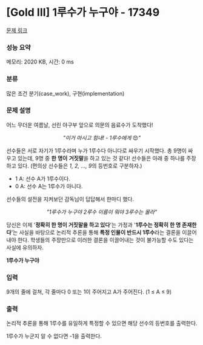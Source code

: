 # [Gold III] 1루수가 누구야 - 17349 

[문제 링크](https://www.acmicpc.net/problem/17349) 

### 성능 요약

메모리: 2020 KB, 시간: 0 ms

### 분류

많은 조건 분기(case_work), 구현(implementation)

### 문제 설명

<p>어느 무더운 여름날, 선린 야구부 앞으로 의문의 음료수가 도착했다!</p>

<p style="text-align: center;"><em>"이거 마시고 힘내! - 1루수에게</em> 😍<em>"</em></p>

<p>선수들은 서로 자기가 1루수라며 누가 1루수다 아니다로 싸우기 시작했다. 총 9명이 싸우고 있는데, 9명 중 <strong>한</strong> <strong>명이</strong> <strong>거짓말</strong>을 하고 있는 것 같다! 선수들은 아래 중 하나를 주장하고 있다. (편의상 선수들은 <em>1, 2, ..., 9</em>의 등번호로 구분하자.)</p>

<ul>
	<li>1 A: 선수 A가 1루수이다.</li>
	<li>0 A: 선수 A는 1루수가 아니다.</li>
</ul>

<p>선수들의 설전을 지켜보던 감독님이 답답해서 한마디 했다.</p>

<p style="text-align: center;"><em>"1루수가 누구야 2루수 이름이 뭐야 3루수는 몰라"</em></p>

<p>당신은 이제 '<strong>정확히 한 명이 거짓말을 하고 있다</strong>'는 가정과 '<strong>1루수는 정확히 한 명 존재한다</strong>'는 사실을 바탕으로 논리적 추론을 통해 <strong>특정 인물이 반드시 1루수</strong>라는 결론을 이끌어내야 한다. 학생들의 주장만으로 이러한 결론을 이끌어내는 것이 불가능할 수도 있다는 사실에 유의하자.</p>

<p><strong>1루수가 누구야</strong></p>

### 입력 

 <p>9개의 줄에 걸쳐, 각 줄마다 0 또는 1이 주어지고 A가 주어진다. (1 ≤ A ≤ 9)</p>

### 출력 

 <p>논리적 추론을 통해 1루수를 유일하게 특정할 수 있으면 해당 선수의 등번호를 출력한다.</p>

<p>1루수가 누군지 알 수 없다면 -1을 출력한다.</p>

